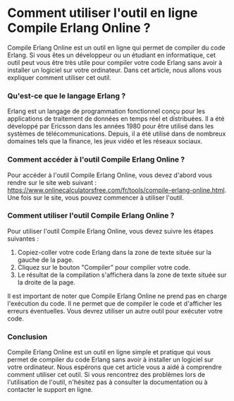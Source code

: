 Comment utiliser l'outil en ligne Compile Erlang Online ?
=========================================================

Compile Erlang Online est un outil en ligne qui permet de compiler du code Erlang. Si vous êtes un développeur ou un étudiant en informatique, cet outil peut vous être très utile pour compiler votre code Erlang sans avoir à installer un logiciel sur votre ordinateur. Dans cet article, nous allons vous expliquer comment utiliser cet outil.

### Qu'est-ce que le langage Erlang ?

Erlang est un langage de programmation fonctionnel conçu pour les applications de traitement de données en temps réel et distribuées. Il a été développé par Ericsson dans les années 1980 pour être utilisé dans les systèmes de télécommunications. Depuis, il a été utilisé dans de nombreux domaines tels que la finance, les jeux vidéo et les réseaux sociaux.

### Comment accéder à l'outil Compile Erlang Online ?

Pour accéder à l'outil Compile Erlang Online, vous devez d'abord vous rendre sur le site web suivant : <https://www.onlinecalculatorsfree.com/fr/tools/compile-erlang-online.html>. Une fois sur le site, vous pouvez commencer à utiliser l'outil.

### Comment utiliser l'outil Compile Erlang Online ?

Pour utiliser l'outil Compile Erlang Online, vous devez suivre les étapes suivantes :

1. Copiez-coller votre code Erlang dans la zone de texte située sur la gauche de la page.
2. Cliquez sur le bouton "Compiler" pour compiler votre code.
3. Le résultat de la compilation s'affichera dans la zone de texte située sur la droite de la page.

Il est important de noter que Compile Erlang Online ne prend pas en charge l'exécution du code. Il ne permet que de compiler le code et d'afficher les erreurs éventuelles. Vous devrez utiliser un autre outil pour exécuter votre code.

### Conclusion

Compile Erlang Online est un outil en ligne simple et pratique qui vous permet de compiler du code Erlang sans avoir à installer un logiciel sur votre ordinateur. Nous espérons que cet article vous a aidé à comprendre comment utiliser cet outil. Si vous rencontrez des problèmes lors de l'utilisation de l'outil, n'hésitez pas à consulter la documentation ou à contacter le support en ligne.